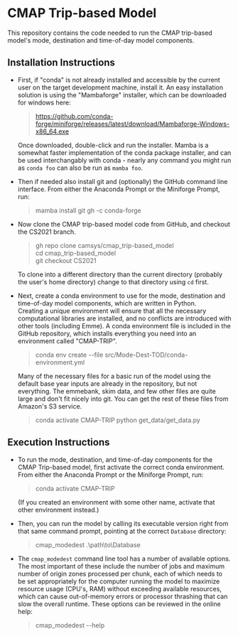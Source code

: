 # CMAP Trip-based Model

This repository contains the code needed to run the CMAP trip-based model's 
mode, destination and time-of-day model components.

## Installation Instructions

- First, if "conda" is not already installed and accessible by the current user
  on the target development machine, install it. An easy installation solution
  is using the "Mambaforge" installer, which can be downloaded for windows here:
  
  >  https://github.com/conda-forge/miniforge/releases/latest/download/Mambaforge-Windows-x86_64.exe
    
  Once downloaded, double-click and run the installer. Mamba is a somewhat faster
  implementation of the conda package installer, and can be used interchangably
  with conda - nearly any command you might run as `conda foo` can also be run as
  `mamba foo`.
  
- Then if needed also install git and (optionally) the GitHub command line interface.
  From either the Anaconda Prompt or the Miniforge Prompt, run:
  
  > mamba install git gh -c conda-forge 
  
- Now clone the CMAP trip-based model code from GitHub, and checkout the CS2021 branch. 

  > gh repo clone camsys/cmap_trip-based_model  
  > cd cmap_trip-based_model  
  > git checkout CS2021  
  
  To clone into a different directory than the current directory (probably the 
  user's home directory) change to that directory using `cd` first.
  
- Next, create a conda environment to use for the mode, destination and 
  time-of-day model components, which are written in Python.  
  Creating a unique environment will ensure that all the necessary computational 
  libraries are installed, and no conflicts are introduced with other tools 
  (including Emme). A conda environment file is included in the GitHub repository,
  which installs everything you need into an environment called "CMAP-TRIP".
  
  > conda env create --file src/Mode-Dest-TOD/conda-environment.yml
  
  Many of the necessary files for a basic run of the model using the default base year
  inputs are already in the repository, but not everything.  The emmebank, skim data,
  and few other files are quite large and don't fit nicely into git.  You can
  get the rest of these files from Amazon's S3 service.
   
  > conda activate CMAP-TRIP
  > python get_data/get_data.py
  
## Execution Instructions

- To run the mode, destination, and time-of-day components for the CMAP Trip-based
  model, first activate the correct conda environment. From either the Anaconda Prompt 
  or the Miniforge Prompt, run:
  
  > conda activate CMAP-TRIP
  
  (If you created an environment with some other name, activate that other environment instead.)

- Then, you can run the model by calling its executable version right from that
  same command prompt, pointing at the correct `Database` directory:
  
  > cmap_modedest .\path\to\Database
   
- The `cmap_modedest` command line tool has a number of available options. The most important
  of these include the number of jobs and maximum number of origin zones processed per chunk,
  each of which needs to be set appropriately for the computer running the model to maximize
  resource usage (CPU's, RAM) without exceeding available resources, which can cause 
  out-of-memory errors or processor thrashing that can slow the overall runtime. 
  These options can be reviewed in the online help:
  
  > cmap_modedest --help
  



